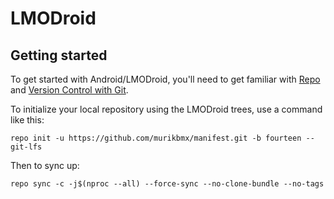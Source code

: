 LMODroid
===========

Getting started
---------------

To get started with Android/LMODroid, you'll need to get
familiar with [Repo](https://source.android.com/source/using-repo.html) and [Version Control with Git](https://source.android.com/source/version-control.html).

To initialize your local repository using the LMODroid trees, use a command like this:
```
repo init -u https://github.com/murikbmx/manifest.git -b fourteen --git-lfs
```
Then to sync up:
```
repo sync -c -j$(nproc --all) --force-sync --no-clone-bundle --no-tags
```

